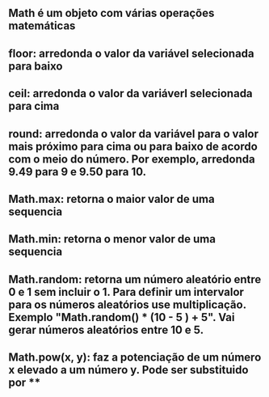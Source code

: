 ## Math é um objeto com várias operações matemáticas

## floor: arredonda o valor da variável selecionada para baixo

## ceil: arredonda o valor da variáverl selecionada para cima

## round: arredonda o valor da variável para o valor mais próximo para cima ou para baixo de acordo com o meio do número. Por exemplo, arredonda 9.49 para 9 e 9.50 para 10.

## Math.max: retorna o maior valor de uma sequencia 

## Math.min: retorna o menor valor de uma sequencia 

## Math.random: retorna um número aleatório entre 0 e 1 sem incluir o 1. Para definir um intervalor para os números aleatórios use multiplicação. Exemplo "Math.random() * (10 - 5 ) + 5". Vai gerar números aleatórios entre 10 e 5.

## Math.pow(x, y): faz a potenciação de um número x elevado a um número y. Pode ser substituido por **